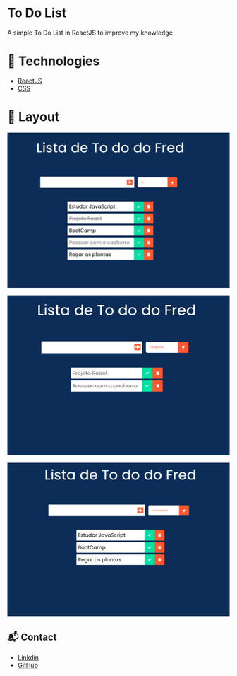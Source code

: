 # To Do List 

A simple To Do List in ReactJS to improve my knowledge


# 🚀 Technologies

* [ReactJS](https://pt-br.reactjs.org)
* [CSS](https://developer.mozilla.org/en-US/docs/Web/CSS)


# 🎨 Layout

![Show all](https://github.com/fredericoberchof/TodoList_React/blob/main/public/ToDo%20List%203.png)

![Show completed](https://github.com/fredericoberchof/TodoList_React/blob/main/public/ToDo%20List%202.png)

![Show uncompleted](https://github.com/fredericoberchof/TodoList_React/blob/main/public/ToDo%20List%201.png)



## 📬 Contact

- <a href="https://www.linkedin.com/in/frederico-berchof-69983a135/">Linkdin</a>
- <a href="https://github.com/fredericoberchof">GitHub</a>
 

